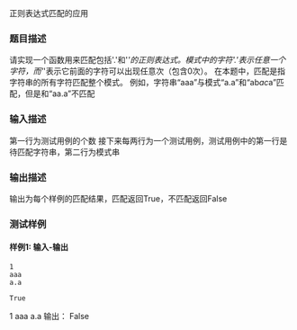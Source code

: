 正则表达式匹配的应用

### 题目描述
请实现一个函数用来匹配包括'.'和'*'的正则表达式。模式中的字符'.'表示任意一个字符，而'*'表示它前面的字符可以出现任意次（包含0次）。 在本题中，匹配是指字符串的所有字符匹配整个模式。
例如，字符串“aaa”与模式“a.a”和“ab*ac*a”匹配，但是和“aa.a”不匹配

### 输入描述
第一行为测试用例的个数
接下来每两行为一个测试用例，测试用例中的第一行是待匹配字符串，第二行为模式串

### 输出描述
输出为每个样例的匹配结果，匹配返回True，不匹配返回False

### 测试样例

#### 样例1: 输入-输出

```
1
aaa
a.a
```

```
True
```

1
aaa
a.a
输出：
False

